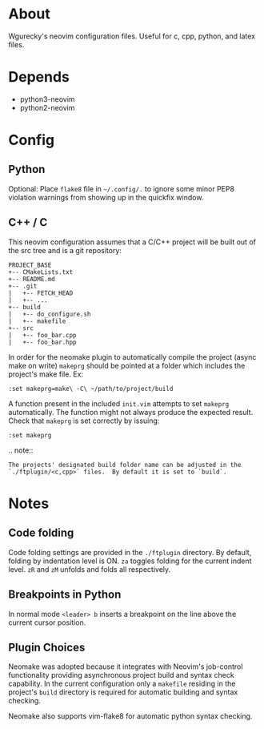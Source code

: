 About
=====

Wgurecky's neovim configuration files.  Useful for c, cpp, python, and latex files.


Depends
=======

- python3-neovim
- python2-neovim

Config
=======

Python
------

Optional:
Place `flake8` file in `~/.config/.` to ignore some minor PEP8 violation warnings from showing up in the quickfix window.

C++ / C
-------

This neovim configuration assumes that a C/C++ project will be built out of the src tree and is a git repository:

```
PROJECT_BASE
+-- CMakeLists.txt
+-- README.md
+-- .git
|   +-- FETCH_HEAD
|   +-- ...
+-- build
|   +-- do_configure.sh
|   +-- makefile
+-- src
|   +-- foo_bar.cpp
|   +-- foo_bar.hpp
```

In order for the neomake plugin to automatically compile the project (async make on write) `makeprg` should be pointed at a folder which includes the project's make file.  Ex:

    :set makeprg=make\ -C\ ~/path/to/project/build

A function present in the included `init.vim` attempts to set `makeprg` automatically.  The function might not always produce the expected result.  Check that `makeprg` is set correctly by issuing:

    :set makeprg

.. note::

    The projects' designated build folder name can be adjusted in the `./ftplugin/<c,cpp>` files.  By default it is set to `build`.

Notes
=====

Code folding
------------

Code folding settings are provided in the `./ftplugin` directory.  By default, folding by indentation level is ON.  `za` toggles folding for the current indent level.  `zR` and `zM` unfolds and folds all respectively.

Breakpoints in Python
----------------------

In normal mode `<leader> b` inserts a breakpoint on the line above the current cursor position.

Plugin Choices
--------------

Neomake was adopted because it integrates with Neovim's job-control functionality providing asynchronous project build and syntax check capability.  In the current configuration only a `makefile` residing in the project's `build` directory is required for automatic building and syntax checking.

Neomake also supports vim-flake8 for automatic python syntax checking.
